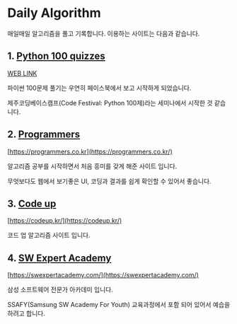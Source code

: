 # Daily Algorithm

매일매일 알고리즘을 풀고 기록합니다. 이용하는 사이트는 다음과 같습니다.

## 1. [Python 100 quizzes](/Python_100_quizzes/)

[WEB LINK](https://www.notion.so/Python-100-6ee1860ce29a41bc8eb6b9cfa7d7f06c)

파이썬 100문제 풀기는 우연히 페이스북에서 보고 시작하게 되었습니다.

제주코딩베이스캠프(Code Festival: Python 100제)라는 세미나에서 시작한 것 같습니다.

## 2. [Programmers](/Programmers/)

[https://programmers.co.kr](https://programmers.co.kr/)

알고리즘 공부를 시작하면서 처음 흥미를 갖게 해준 사이트 입니다.

무엇보다도 웹에서 보기좋은 UI, 코딩과 결과를 쉽게 확인할 수 있어서 좋습니다.

## 3. [Code up](/Code%20Up/)

[https://codeup.kr/](https://codeup.kr/)

코드 업 알고리즘 사이트 입니다.

## 4. [SW Expert Academy](/SW%20Expert%20Academy/Python/)

[https://swexpertacademy.com/](https://swexpertacademy.com/)

삼성 소프트웨어 전문가 아카데미 입니다.

SSAFY(Samsung SW Academy For Youth) 교육과정에서 포함 되어 있어서 예습을 하려고 합니다.

